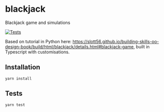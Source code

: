 # blackjack
Blackjack game and simulations

[![Tests](https://github.com/hutcho66/blackjack/actions/workflows/tests.yml/badge.svg?event=push)](https://github.com/hutcho66/blackjack/actions/workflows/tests.yml)

Based on tutorial in Python here: https://slott56.github.io/building-skills-oo-design-book/build/html/blackjack/details.html#blackjack-game, built in Typescript with customisations.


## Installation
```
yarn install
```

## Tests
```
yarn test
```
